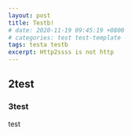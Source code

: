```yaml
---
layout: post
title: Testb!
# date: 2020-11-19 09:45:19 +0800
# categories: test test-template
tags: testa testb
excerpt: Http2ssss is not http
---
```


## 2test

### 3test

test

